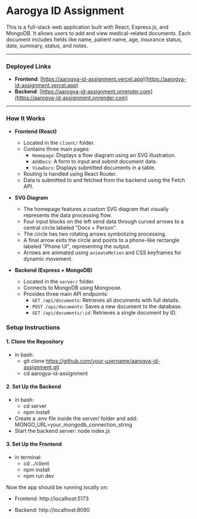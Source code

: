 # Aarogya ID Assignment

This is a full-stack web application built with React, Express.js, and MongoDB. It allows users to add and view medical-related documents. Each document includes fields like name, patient name, age, insurance status, date, summary, status, and notes.

---

### Deployed Links

- **Frontend**: [https://aarogya-id-assignment.vercel.app](https://aarogya-id-assignment.vercel.app)  
- **Backend**: [https://aarogya-id-assignment.onrender.com](https://aarogya-id-assignment.onrender.com)

---

### How It Works

- **Frontend (React)**
  - Located in the `client/` folder.
  - Contains three main pages:
    - `Homepage`: Displays a flow diagram using an SVG illustration.
    - `AddDocs`: A form to input and submit document data.
    - `ViewDocs`: Displays submitted documents in a table.
  - Routing is handled using React Router.
  - Data is submitted to and fetched from the backend using the Fetch API.

- **SVG Diagram**
  - The homepage features a custom SVG diagram that visually represents the data processing flow.
  - Four input blocks on the left send data through curved arrows to a central circle labeled "Docs + Person".
  - The circle has two rotating arrows symbolizing processing.
  - A final arrow exits the circle and points to a phone-like rectangle labeled "Phone UI", representing the output.
  - Arrows are animated using `animateMotion` and CSS keyframes for dynamic movement.

- **Backend (Express + MongoDB)**
  - Located in the `server/` folder.
  - Connects to MongoDB using Mongoose.
  - Provides three main API endpoints:
    - `GET /api/documents`: Retrieves all documents with full details.
    - `POST /api/documents`: Saves a new document to the database.
    - `GET /api/documents/:id`: Retrieves a single document by ID.

### Setup Instructions

#### 1. Clone the Repository

- in bash:
  - git clone https://github.com/your-username/aarogya-id-assignment.git
  - cd aarogya-id-assignment

#### 2. Set Up the Backend

- in bash:
  - cd server
  - npm install
- Create a .env file inside the server/ folder and add: MONGO_URL=your_mongodb_connection_string
- Start the backend server: node index.js

#### 3. Set Up the Frontend

- in terminal:
  - cd ../client
  - npm install
  - npm run dev

Now the app should be running locally on:

- Frontend: http://localhost:5173

- Backend: http://localhost:8080
